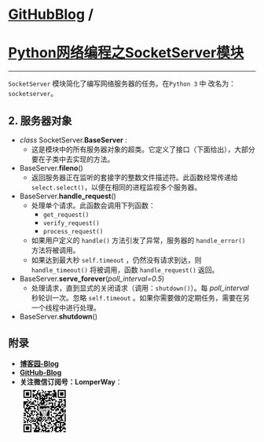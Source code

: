 [GitHubBlog](https://github.com/bbxytl/bbxytl.github.com/tree/master/blog#home--githubblog) /
=====
# [Python网络编程之SocketServer模块](https://github.com/bbxytl/bbxytl.github.com/blob/master/blog/pages/150608_Python网络编程之SocketServer模块.md#githubblog-)
---

`SocketServer` 模块简化了编写网络服务器的任务。在`Python 3` 中 改名为：`socketserver`。

## 2. 服务器对象
- *class* SocketServer.**BaseServer** :
	- 这是模块中的所有服务器对象的超类。它定义了接口（下面给出），大部分要在子类中去实现的方法。
- BaseServer.**fileno**()
	- 返回服务器正在监听的套接字的整数文件描述符。此函数经常传递给 `select.select()`，以便在相同的进程监视多个服务器。
- BaseServer.**handle_request**()
	- 处理单个请求。此函数会调用下列函数：
		- `get_request()`
		- `verify_request()`
		- `process_request()`
	- 如果用户定义的 `handle()` 方法引发了异常，服务器的 `handle_error()	` 方法将被调用。
	- 如果达到最大秒 `self.timeout` ，仍然没有请求到达，则 `handle_timeout()` 将被调用，函数 `handle_request()` 返回。
- BaseServer.**serve_forever**(*poll_interval=0.5*)
	- 处理请求，直到显式的关闭请求（调用：`shutdown()`）。每 *poll_interval* 秒轮训一次。忽略 `self.timeout` 。如果你需要做的定期任务，需要在另一个线程中进行处理。
- BaseServer.**shutdown**()




## **附录**
- **[博客园-Blog](http://www.cnblogs.com/lomper/)**
- **[GitHub-Blog](http://bbxytl.github.io/)**
- **关注微信订阅号：LomperWay**：     
    ![关注微信订阅号](./images/qrcodes/qrcode_100.jpg)

